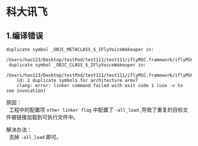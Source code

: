 # 科大讯飞

## 1.编译错误 

```
duplicate symbol _OBJC_METACLASS_$_IFlyVoiceWakeuper in:
    /Users/hao123/Desktop/testPod/test111/test111/iflyMSC.framework/iflyMSC(IFlyVoiceWakeuper.o)
 duplicate symbol _OBJC_CLASS_$_IFlyVoiceWakeuper in:
  /Users/hao123/Desktop/testPod/test111/test111/iflyMSC.framework/iflyMSC(IFlyVoiceWakeuper.o)
    ld: 2 duplicate symbols for architecture armv7
    clang: error: linker command failed with exit code 1 (use -v to see invocation)
```
原因：    
   工程中的配置项 `other linker flag` 中配置了 `-all_load` ,导致了重复的目标文件被链接加载到可执行文件中。    
   
解决办法：      
   去掉 `-all_load` 即可。 